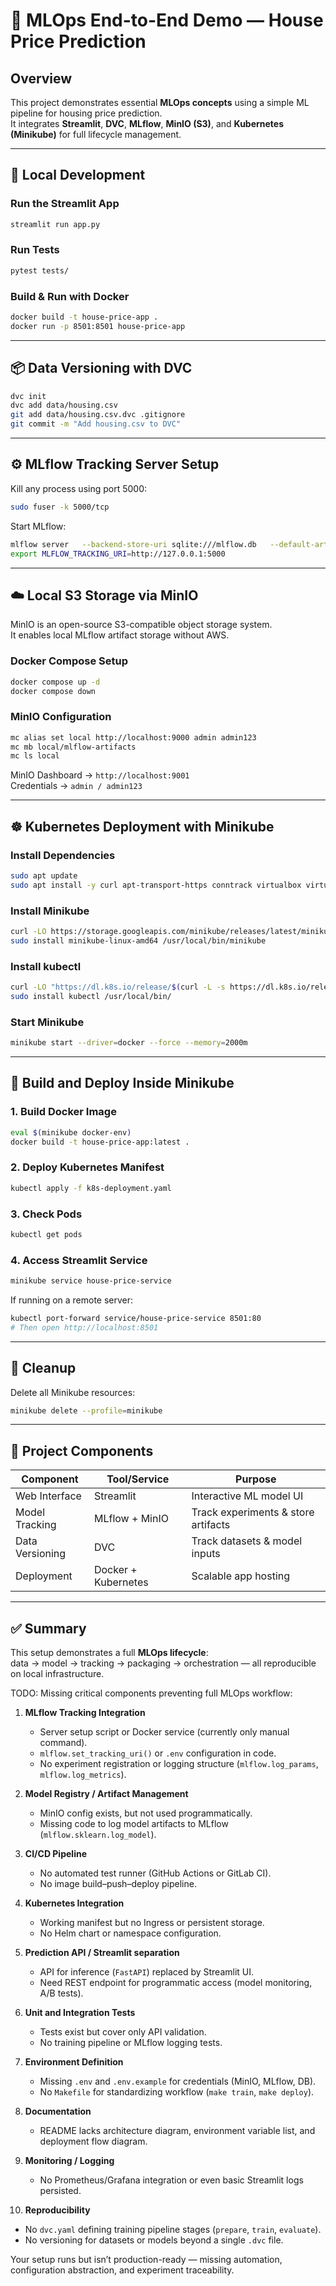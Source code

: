 # 🧠 MLOps End-to-End Demo — House Price Prediction

## Overview
This project demonstrates essential **MLOps concepts** using a simple ML pipeline for housing price prediction.  
It integrates **Streamlit**, **DVC**, **MLflow**, **MinIO (S3)**, and **Kubernetes (Minikube)** for full lifecycle management.

---

## 🔧 Local Development

### Run the Streamlit App
```bash
streamlit run app.py
```

### Run Tests
```bash
pytest tests/
```

### Build & Run with Docker
```bash
docker build -t house-price-app .
docker run -p 8501:8501 house-price-app
```

---

## 📦 Data Versioning with DVC

```bash
dvc init
dvc add data/housing.csv
git add data/housing.csv.dvc .gitignore
git commit -m "Add housing.csv to DVC"
```

---

## ⚙️ MLflow Tracking Server Setup

Kill any process using port 5000:
```bash
sudo fuser -k 5000/tcp
```

Start MLflow:
```bash
mlflow server   --backend-store-uri sqlite:///mlflow.db   --default-artifact-root s3://mlflow-artifacts   --host 0.0.0.0   --port 5000
export MLFLOW_TRACKING_URI=http://127.0.0.1:5000
```

---

## ☁️ Local S3 Storage via MinIO

MinIO is an open-source S3-compatible object storage system.  
It enables local MLflow artifact storage without AWS.

### Docker Compose Setup
```bash
docker compose up -d
docker compose down
```

### MinIO Configuration
```bash
mc alias set local http://localhost:9000 admin admin123
mc mb local/mlflow-artifacts
mc ls local
```

MinIO Dashboard → `http://localhost:9001`  
Credentials → `admin / admin123`

---

## ☸️ Kubernetes Deployment with Minikube

### Install Dependencies
```bash
sudo apt update
sudo apt install -y curl apt-transport-https conntrack virtualbox virtualbox-ext-pack
```

### Install Minikube
```bash
curl -LO https://storage.googleapis.com/minikube/releases/latest/minikube-linux-amd64
sudo install minikube-linux-amd64 /usr/local/bin/minikube
```

### Install kubectl
```bash
curl -LO "https://dl.k8s.io/release/$(curl -L -s https://dl.k8s.io/release/stable.txt)/bin/linux/amd64/kubectl"
sudo install kubectl /usr/local/bin/
```

### Start Minikube
```bash
minikube start --driver=docker --force --memory=2000m
```

---

## 🧱 Build and Deploy Inside Minikube

### 1. Build Docker Image
```bash
eval $(minikube docker-env)
docker build -t house-price-app:latest .
```

### 2. Deploy Kubernetes Manifest
```bash
kubectl apply -f k8s-deployment.yaml
```

### 3. Check Pods
```bash
kubectl get pods
```

### 4. Access Streamlit Service
```bash
minikube service house-price-service
```

If running on a remote server:
```bash
kubectl port-forward service/house-price-service 8501:80
# Then open http://localhost:8501
```

---

## 🧹 Cleanup
Delete all Minikube resources:
```bash
minikube delete --profile=minikube
```

---

## 📁 Project Components

| Component     | Tool/Service      | Purpose |
|----------------|-------------------|----------|
| Web Interface  | Streamlit         | Interactive ML model UI |
| Model Tracking | MLflow + MinIO    | Track experiments & store artifacts |
| Data Versioning| DVC               | Track datasets & model inputs |
| Deployment     | Docker + Kubernetes | Scalable app hosting |

---

## ✅ Summary
This setup demonstrates a full **MLOps lifecycle**:  
data → model → tracking → packaging → orchestration — all reproducible on local infrastructure.


TODO: 
Missing critical components preventing full MLOps workflow:

1. **MLflow Tracking Integration**

   * Server setup script or Docker service (currently only manual command).
   * `mlflow.set_tracking_uri()` or `.env` configuration in code.
   * No experiment registration or logging structure (`mlflow.log_params`, `mlflow.log_metrics`).

2. **Model Registry / Artifact Management**

   * MinIO config exists, but not used programmatically.
   * Missing code to log model artifacts to MLflow (`mlflow.sklearn.log_model`).

3. **CI/CD Pipeline**

   * No automated test runner (GitHub Actions or GitLab CI).
   * No image build–push–deploy pipeline.

4. **Kubernetes Integration**

   * Working manifest but no Ingress or persistent storage.
   * No Helm chart or namespace configuration.

5. **Prediction API / Streamlit separation**

   * API for inference (`FastAPI`) replaced by Streamlit UI.
   * Need REST endpoint for programmatic access (model monitoring, A/B tests).

6. **Unit and Integration Tests**

   * Tests exist but cover only API validation.
   * No training pipeline or MLflow logging tests.

7. **Environment Definition**

   * Missing `.env` and `.env.example` for credentials (MinIO, MLflow, DB).
   * No `Makefile` for standardizing workflow (`make train`, `make deploy`).

8. **Documentation**

   * README lacks architecture diagram, environment variable list, and deployment flow diagram.

9. **Monitoring / Logging**

   * No Prometheus/Grafana integration or even basic Streamlit logs persisted.

10. **Reproducibility**

* No `dvc.yaml` defining training pipeline stages (`prepare`, `train`, `evaluate`).
* No versioning for datasets or models beyond a single `.dvc` file.

Your setup runs but isn’t production-ready — missing automation, configuration abstraction, and experiment traceability.

